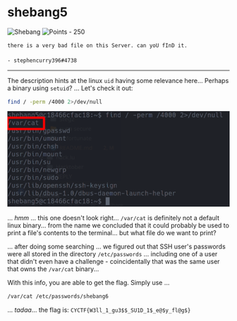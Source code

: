 # shebang5

![Shebang](https://img.shields.io/badge/Shebang--ff00ff?style=for-the-badge) ![Points - 250](https://img.shields.io/badge/Points-250-9cf?style=for-the-badge)

```txt
there is a very bad file on this Server. can yoU fInD it.

- stephencurry396#4738
```

---

The description hints at the linux `uid` having some relevance here... Perhaps a binary using `setuid`? ... Let's check it out:

```bash
find / -perm /4000 2>/dev/null
```

![setuid](./setuid.png)

... _hmm_ ... this one doesn't look right... `/var/cat` is definitely not a default linux binary... from the name we concluded that it could probably be used to print a file's contents to the terminal... but what file do we want to print?

... after doing some searching ... we figured out that SSH user's passwords were all stored in the directory `/etc/passwords` ... including one of a user that didn't even have a challenge - coincidentally that was the same user that owns the `/var/cat` binary...

With this info, you are able to get the flag. Simply use ...

```bash
/var/cat /etc/passwords/shebang6
```

... _tadaa_... the flag is: `CYCTF{W3ll_1_gu3$$_SU1D_1$_e@$y_fl@g$}`
